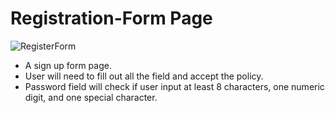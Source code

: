 # Registration-Form Page


![RegisterForm](https://user-images.githubusercontent.com/17914251/74688163-9f75b800-51a4-11ea-829a-10943216a462.png)

* A sign up form page.
* User will need to fill out all the field and accept the policy. 
* Password field will check if user input at least 8 characters, one numeric digit, and one special character.
